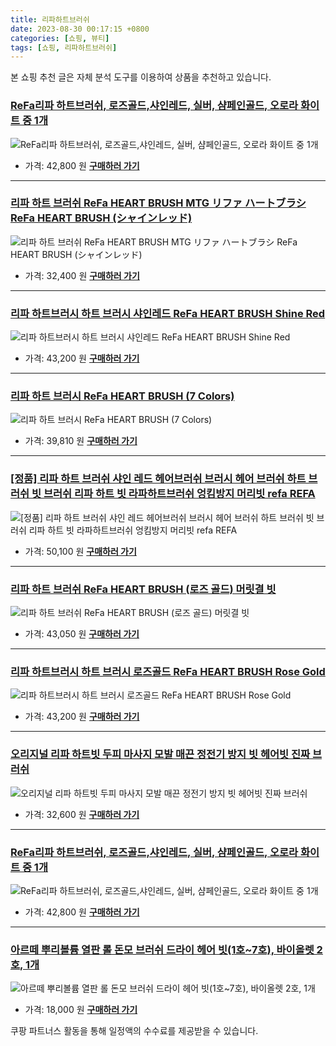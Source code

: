 ```yaml
---
title: 리파하트브러쉬
date: 2023-08-30 00:17:15 +0800
categories: [쇼핑, 뷰티]
tags: [쇼핑, 리파하트브러쉬]
---
```

본 쇼핑 추천 글은 자체 분석 도구를 이용하여 상품을 추천하고 있습니다.
### [ReFa리파 하트브러쉬, 로즈골드,샤인레드, 실버, 샴페인골드, 오로라 화이트 중 1개](https://link.coupang.com/re/AFFSDP?lptag=AF1030537&pageKey=7558410855&itemId=19907569914&vendorItemId=87073494618&traceid=V0-153-c70aab5c74c7ce5f&requestid=20230907001715395241333517&token=31850C%7CMIXED)
![ReFa리파 하트브러쉬, 로즈골드,샤인레드, 실버, 샴페인골드, 오로라 화이트 중 1개](https://ads-partners.coupang.com/image1/e3XTNsQBtyn0Fnkte0LQhwpdVDIJFIyZIUbROlqaaI2SYJntFfr0INU0DMC2RK5mUrVisNnlmzs2ebDoquU7tZlWtJ76rrLa6NkRPEzMx9pT6fM9sfAPJ-7ogHVlt7soV1qx6GERmLAFVuvSd9yHTj-MILx1K_dcjNasOIM0x0nqGrPJ29k-2Jy-N8Qo3MUEQjIWrTcDb7IYl3AufuYwlYzNSQAnJrV3imrH_rmDvRqkNxL3YavhmZjKjC7zVL-JIbpeiZD5Yk3vxMAhYYGsiH7vtkEYH84B8ZzAhatBxYk=)
- 가격: 42,800 원
[**구매하러 가기**](https://link.coupang.com/re/AFFSDP?lptag=AF1030537&pageKey=7558410855&itemId=19907569914&vendorItemId=87073494618&traceid=V0-153-c70aab5c74c7ce5f&requestid=20230907001715395241333517&token=31850C%7CMIXED)
---
### [리파 하트 브러쉬 ReFa HEART BRUSH MTG リファ ハートブラシ ReFa HEART BRUSH (シャインレッド)](https://link.coupang.com/re/AFFSDP?lptag=AF1030537&pageKey=7561658386&itemId=19922894489&vendorItemId=87022584573&traceid=V0-153-0c77df81c5e7a6f9&requestid=20230907001715395241333517&token=31850C%7CMIXED)
![리파 하트 브러쉬 ReFa HEART BRUSH MTG リファ ハートブラシ ReFa HEART BRUSH (シャインレッド)](https://ads-partners.coupang.com/image1/jwoTIS9TTUOZuXqHj2ga0ILuenWYyLjAWcJs-eBHfeIJUSaQFa8aGdewanUfOUm8k42Fmcnb_K3hY53j7q_EVZhpj7H--1_FNPMOWRqUa5aFoaHpnQNTfus_ZjGrZgSNhiH09EYX3s0KAchkEV3greEXRMCZK1pwk2FGxqrauRwDKmOYpdYF6_cF3nKW186LqBsZG3s3I7bo1Pa0-pgGhit7g0q5P4denHgXgJ2zioJbgWYxBngg5LIM3QZDt9R-FoggXGnwikw3mUSQ_z2qXyt9KuKWNQqHL8pjpQ3yBQ==)
- 가격: 32,400 원
[**구매하러 가기**](https://link.coupang.com/re/AFFSDP?lptag=AF1030537&pageKey=7561658386&itemId=19922894489&vendorItemId=87022584573&traceid=V0-153-0c77df81c5e7a6f9&requestid=20230907001715395241333517&token=31850C%7CMIXED)
---
### [리파 하트브러시 하트 브러시 샤인레드 ReFa HEART BRUSH Shine Red](https://link.coupang.com/re/AFFSDP?lptag=AF1030537&pageKey=7538799062&itemId=19812702909&vendorItemId=87066043619&traceid=V0-153-a35af439d177db37&requestid=20230907001715395241333517&token=31850C%7CMIXED)
![리파 하트브러시 하트 브러시 샤인레드 ReFa HEART BRUSH Shine Red](https://ads-partners.coupang.com/image1/AP6rYCK-mFOSkQo0AJCy8zDRUiM9WMVPtsLeohzADSdSFfpVfKomxB74NaYr67ilebS9thYZj1Q6yNPFBVdYCqR11S8hMi0vMRa9QoTrtJdhNprJWs5-uWIoDm6rGG_JnUELbYpmOCiA_9hSOERUw5c2Pi5hzYrlTxuiqM7wqaTktGLI5n0usVObz1gBzX_JDr1-hJgaJ-0JzuPfa0QzS2MjCg4VI1PafPIUYL_Hrk7xjYpMnalDd_06WqiqcXXtv_GFunUqfeRbPeul6wIGNN97RZ4gB7-gXMOsgdT00A==)
- 가격: 43,200 원
[**구매하러 가기**](https://link.coupang.com/re/AFFSDP?lptag=AF1030537&pageKey=7538799062&itemId=19812702909&vendorItemId=87066043619&traceid=V0-153-a35af439d177db37&requestid=20230907001715395241333517&token=31850C%7CMIXED)
---
### [리파 하트 브러시 ReFa HEART BRUSH (7 Colors)](https://link.coupang.com/re/AFFSDP?lptag=AF1030537&pageKey=7563832460&itemId=19933061716&vendorItemId=87088966962&traceid=V0-153-dc3819f5d2451c53&requestid=20230907001715395241333517&token=31850C%7CMIXED)
![리파 하트 브러시 ReFa HEART BRUSH (7 Colors)](https://ads-partners.coupang.com/image1/FFwrTRVrGEZU-LlLFEWiRB8qHnYq2tYC1Y594pKgxeuAKERAOZTjTUQ2CvnvBkPTcOC0tqQwlCWUrz-GY8lq_x7xXKPr8fpOkjVElsF5d5gI8iTnJr-42V2NyWNaPTGir_s3p14O8vHsQKv8vqgnPlpxGoytL7tP78_NpR69ty-z2jQhJfUlIQHbRPlwNbIdHk56fk-8S-yU-GlEu_uTrE_7J_b5dkkb3zNT0X7nhu5x8pqx2pdYLqC_MfJm3JrgCnDoa7Vzj9_wWjJhkjE2pYrTY7ntNCLG_NKJLUuLb2w=)
- 가격: 39,810 원
[**구매하러 가기**](https://link.coupang.com/re/AFFSDP?lptag=AF1030537&pageKey=7563832460&itemId=19933061716&vendorItemId=87088966962&traceid=V0-153-dc3819f5d2451c53&requestid=20230907001715395241333517&token=31850C%7CMIXED)
---
### [[정품] 리파 하트 브러쉬 샤인 레드 헤어브러쉬 브러시 헤어 브러쉬 하트 브러쉬 빗 브러쉬 리파 하트 빗 라파하트브러쉬 엉킴방지 머리빗 refa REFA](https://link.coupang.com/re/AFFSDP?lptag=AF1030537&pageKey=7571984365&itemId=19971243018&vendorItemId=86945614658&traceid=V0-153-e57d8935116c0934&requestid=20230907001715395241333517&token=31850C%7CMIXED)
![[정품] 리파 하트 브러쉬 샤인 레드 헤어브러쉬 브러시 헤어 브러쉬 하트 브러쉬 빗 브러쉬 리파 하트 빗 라파하트브러쉬 엉킴방지 머리빗 refa REFA](https://ads-partners.coupang.com/image1/FvUwb1xrfxfdFNkNFhGFe2yOqbRStznass9RRmgBu9dSjdz771Gztget_O4eewdh4zRhoISVci7k27LGrVXtuaXs7oefY55pIAZgkjF1OJ0nqu5jmBRedxJj5uVR_BLjP9wTuQ5-7jrODiex5LGZA19HuzFF_N9QtqtSjKOW0JRc4R6QPmLlYzfs4EMhX7GYnBVo1jdCf85c3p72jLnB6H506ubZyKkA7vFQ90FXy_rRvs2piGW7umvtlrPJySUwvePuAWPTD7M_txHntUawLKPYqRHtiwoQl0cuZ6nRaQVP)
- 가격: 50,100 원
[**구매하러 가기**](https://link.coupang.com/re/AFFSDP?lptag=AF1030537&pageKey=7571984365&itemId=19971243018&vendorItemId=86945614658&traceid=V0-153-e57d8935116c0934&requestid=20230907001715395241333517&token=31850C%7CMIXED)
---
### [리파 하트 브러쉬 ReFa HEART BRUSH (로즈 골드) 머릿결 빗](https://link.coupang.com/re/AFFSDP?lptag=AF1030537&pageKey=6939812102&itemId=16824073636&vendorItemId=87027716059&traceid=V0-153-698a24431b33534a&requestid=20230907001715395241333517&token=31850C%7CMIXED)
![리파 하트 브러쉬 ReFa HEART BRUSH (로즈 골드) 머릿결 빗](https://ads-partners.coupang.com/image1/H691-ybWlWDEBnBlH4huH0EV00-HdyCkMElVxti6oYfpbw1d4R4FmvI2YH3u8U6acXP3ghn54m56Gf0I2YUQKj8QQ7tthHE5tChUqKu3Fd4MJ252sjY2OuznFyU8BMIfHpTELrNYKaJIJOaKLRShyHFwQ3rE1wZPAHYyEZBF4vYPdyFL1W_a3SThFn45FhS0c7DBbiqu_fEfxC6ZhUfLV6Ugs2uC4586jYJPawZoezYgI4uXlsXG_c0OssrbdXXIdv6C-PoKOn5NNn6kLb2Sf3jRuBnk5015e_gbCGRKFg==)
- 가격: 43,050 원
[**구매하러 가기**](https://link.coupang.com/re/AFFSDP?lptag=AF1030537&pageKey=6939812102&itemId=16824073636&vendorItemId=87027716059&traceid=V0-153-698a24431b33534a&requestid=20230907001715395241333517&token=31850C%7CMIXED)
---
### [리파 하트브러시 하트 브러시 로즈골드 ReFa HEART BRUSH Rose Gold](https://link.coupang.com/re/AFFSDP?lptag=AF1030537&pageKey=7538804595&itemId=19812724795&vendorItemId=87044375949&traceid=V0-153-7aedb33848dd7182&requestid=20230907001715395241333517&token=31850C%7CMIXED)
![리파 하트브러시 하트 브러시 로즈골드 ReFa HEART BRUSH Rose Gold](https://ads-partners.coupang.com/image1/RHQcHPsg2sg2z-bvRCPo5IO2bj8OiYAtCDKGGcH1ciFQT-Y4jNK6eWbCyhP_0Ju2JmXx5S9pcY_RmCzQsGmiRY-ZhqqQMpRobp0gMRIKWmxk-gKo-cpEUxq6NK4Z13gZveZn0mECmK3Q7VOmsUloIcX5bIX-XNdpaMEqvg7NBnc_-rTcBlp4zxS9ZYSOwQRbBS5XSdSXGNLtC10f-_nC_QJtCrmd8JjEKrsyjyYFh71bbqOFh6KzHX5qerli4ipJochl_egtC9aIH-l7qz1L02KvnGqOEs5NRy91A5RV5J8=)
- 가격: 43,200 원
[**구매하러 가기**](https://link.coupang.com/re/AFFSDP?lptag=AF1030537&pageKey=7538804595&itemId=19812724795&vendorItemId=87044375949&traceid=V0-153-7aedb33848dd7182&requestid=20230907001715395241333517&token=31850C%7CMIXED)
---
### [오리지널 리파 하트빗 두피 마사지 모발 매끈 정전기 방지 빗 헤어빗 진짜 브러쉬](https://link.coupang.com/re/AFFSDP?lptag=AF1030537&pageKey=7559501614&itemId=19912560936&vendorItemId=87012460467&traceid=V0-153-2abf04bfd0f21bfe&requestid=20230907001715395241333517&token=31850C%7CMIXED)
![오리지널 리파 하트빗 두피 마사지 모발 매끈 정전기 방지 빗 헤어빗 진짜 브러쉬](https://ads-partners.coupang.com/image1/p4o43B6EV4qQxsaAp39i85VjullUukEJpAEljUSyhNxebigrjZLPpdMDV4J4m2hR76qxI8VeDIaS_J4EJf2sRkEvfmJCEQse9uLMaoO-QiOgUnk_-DqLmTyKscops5o-_hNBe5aJMy8jKrK4H6U2n1vwXxwUfisZ0UQZXR5V4wGVkID2usVCCiOv8WasBLNx3BkG6Qw8i1GlOjDmonnEjpaC616Yj678PQ_cqAOsRD8KfmpQBk9EnHCQ9zYKes4_43R3iyfC0M5gnUpyAId5N7vzPCFsBQ8PEXsDy_CSxa56)
- 가격: 32,600 원
[**구매하러 가기**](https://link.coupang.com/re/AFFSDP?lptag=AF1030537&pageKey=7559501614&itemId=19912560936&vendorItemId=87012460467&traceid=V0-153-2abf04bfd0f21bfe&requestid=20230907001715395241333517&token=31850C%7CMIXED)
---
### [ReFa리파 하트브러쉬, 로즈골드,샤인레드, 실버, 샴페인골드, 오로라 화이트 중 1개](https://link.coupang.com/re/AFFSDP?lptag=AF1030537&pageKey=7558410855&itemId=19907569915&vendorItemId=87073494608&traceid=V0-153-c70aab5c74c7ce5f&requestid=20230907001715395241333517&token=31850C%7CMIXED)
![ReFa리파 하트브러쉬, 로즈골드,샤인레드, 실버, 샴페인골드, 오로라 화이트 중 1개](https://ads-partners.coupang.com/image1/1zoeIuCSEgnNb-uN18z4-Dq18eqAriznpMa_Cp5m-r4pJ1gtWIIdPx9nn9tGxadO2cjduxMszR7wBOodGkaWjK8lRt5Gt-1_2ic1aL6tfwjMMG2AY9nlH1uqZ_XvJghmNykrlVxwybEjITGrvZDMf6QymU93SQt7rtMbyB9lP0WEw9zsoIJcS84z5TXRSbh9xfDNfeWYJ3Te-wDgvhwuvZc4reN9zyaGtHwWTWFjw9JoW0_sbb23ai-_8pnc6Bm8Aq7g2GVhUqgOfTF5kBmmptDbXden1K_PJHrqkFsfQw==)
- 가격: 42,800 원
[**구매하러 가기**](https://link.coupang.com/re/AFFSDP?lptag=AF1030537&pageKey=7558410855&itemId=19907569915&vendorItemId=87073494608&traceid=V0-153-c70aab5c74c7ce5f&requestid=20230907001715395241333517&token=31850C%7CMIXED)
---
### [아르떼 뿌리볼륨 열판 롤 돈모 브러쉬 드라이 헤어 빗(1호~7호), 바이올렛 2호, 1개](https://link.coupang.com/re/AFFSDP?lptag=AF1030537&pageKey=7230084298&itemId=18343869132&vendorItemId=71946259031&traceid=V0-153-daf7d055853b6d92&clickBeacon=gYL46tpWHxdB1nYqTWXy6izPQoyDLlflvmzebnbbuZZCSpaJAcfl1R6Tq48erxOD1rrXefy6%2BLUYElNIptcwuCy4mT1lfzHKpBY4HKeCL4UNrBNxZ85pNqFbg10qlpYHYLmULo7Mv3hVqLk9p%2B17Px7OZ04EBRjzHsJRUdC5tFP9tgtqWJkSTlG%2BwrpEgpi6EO22Nn14MTujW%2BfETOp6Zgq%2FNQ%2BDsNl6hgsK5QphFWTIBlD6Rp6qZ8FcZo3voTCjIt%2BYlG5pqPYGl%2Bdqo0XIXsKmWuVb7P%2Fxaa0cLhNY9IfbCSNtg8hwyRb3hzmN4tt7VYsnE1ywHW7G5mDyior3WoBd2I5%2B07sxepLdyCrqCqPZNtqYMc256tpAQ6%2BN3gJEINQYkmIddzOzxW09Y6tua9eamEI1MwTewdRloF7oSh0r3BI91mUIy38rMF9XR1FbWvqbdEr4jOQa1mcg47G0lDfes2gzCCisOF%2FFQ6XdXsm%2F1O2C88A9c7zKYnazJ2bVYmvE2%2BBiuwK9liUCf3mNGJel%2BkWtyX3xngCrG%2FlwSa93QOgEJ1ULiBlFeG27eYb7gTxwQWF%2BzE8iWvVYPU1C%2FvIeY2ZeIGVYKUMY%2FodCiJPmeOKYzTGhLjaMiraWHvgUlunBAcj54vThWA3jP%2BtbThE0udvRdEkljMsYOqhagQYN%2FDgPXvfGt91fHoo%2FiLhLW3%2BtIaByc64iap%2FAX05hgZDGDcrh22hFmM4dLoJug5IitZKsgPkmuXQlPsHH0rOlJzTUXUvmu1%2Fu6RTimfVU6lwrXDG%2Fg0OAK%2Fyfv1tk3%2FCbsOaDQ25Iv3UfpbCwZn%2BnIFSSxJc18w131d0y2osIiAJWPWhiG29ku9aURHSF9W4Q5TLjPQakngng4ROfyDYs&requestid=20230907001715395241333517&token=31850C%7CMIXED)
![아르떼 뿌리볼륨 열판 롤 돈모 브러쉬 드라이 헤어 빗(1호~7호), 바이올렛 2호, 1개](https://ads-partners.coupang.com/image1/xKs_pPM2oVB9EI_CxLpTbxWrpUVDkASLu0RnMc-AlzKcEYOshcV6fhXJj8xQ9r429w7JZTH7N0vDUUD_qGNRE_fih1R5WgLyJ4DG1JKRNQTFOnxgWgiDJUCoODr992UtqKSOMDFExUcgUwxjChXQsQTvwLR4lp67gBTR-JxlixKydzIZX1RRENf_EAPhzar2OG2IL_37KsXqVLhag61wmyQx00XJaKrrxPM-lE6AVszrPqUPk29Z5hec0bxtyzOZws5GSOXR74Yomx6nTpQWtan12tNhsbwSYd61b7GAR7hOHPKW_A==)
- 가격: 18,000 원
[**구매하러 가기**](https://link.coupang.com/re/AFFSDP?lptag=AF1030537&pageKey=7230084298&itemId=18343869132&vendorItemId=71946259031&traceid=V0-153-daf7d055853b6d92&clickBeacon=gYL46tpWHxdB1nYqTWXy6izPQoyDLlflvmzebnbbuZZCSpaJAcfl1R6Tq48erxOD1rrXefy6%2BLUYElNIptcwuCy4mT1lfzHKpBY4HKeCL4UNrBNxZ85pNqFbg10qlpYHYLmULo7Mv3hVqLk9p%2B17Px7OZ04EBRjzHsJRUdC5tFP9tgtqWJkSTlG%2BwrpEgpi6EO22Nn14MTujW%2BfETOp6Zgq%2FNQ%2BDsNl6hgsK5QphFWTIBlD6Rp6qZ8FcZo3voTCjIt%2BYlG5pqPYGl%2Bdqo0XIXsKmWuVb7P%2Fxaa0cLhNY9IfbCSNtg8hwyRb3hzmN4tt7VYsnE1ywHW7G5mDyior3WoBd2I5%2B07sxepLdyCrqCqPZNtqYMc256tpAQ6%2BN3gJEINQYkmIddzOzxW09Y6tua9eamEI1MwTewdRloF7oSh0r3BI91mUIy38rMF9XR1FbWvqbdEr4jOQa1mcg47G0lDfes2gzCCisOF%2FFQ6XdXsm%2F1O2C88A9c7zKYnazJ2bVYmvE2%2BBiuwK9liUCf3mNGJel%2BkWtyX3xngCrG%2FlwSa93QOgEJ1ULiBlFeG27eYb7gTxwQWF%2BzE8iWvVYPU1C%2FvIeY2ZeIGVYKUMY%2FodCiJPmeOKYzTGhLjaMiraWHvgUlunBAcj54vThWA3jP%2BtbThE0udvRdEkljMsYOqhagQYN%2FDgPXvfGt91fHoo%2FiLhLW3%2BtIaByc64iap%2FAX05hgZDGDcrh22hFmM4dLoJug5IitZKsgPkmuXQlPsHH0rOlJzTUXUvmu1%2Fu6RTimfVU6lwrXDG%2Fg0OAK%2Fyfv1tk3%2FCbsOaDQ25Iv3UfpbCwZn%2BnIFSSxJc18w131d0y2osIiAJWPWhiG29ku9aURHSF9W4Q5TLjPQakngng4ROfyDYs&requestid=20230907001715395241333517&token=31850C%7CMIXED)


쿠팡 파트너스 활동을 통해 일정액의 수수료를 제공받을 수 있습니다.
